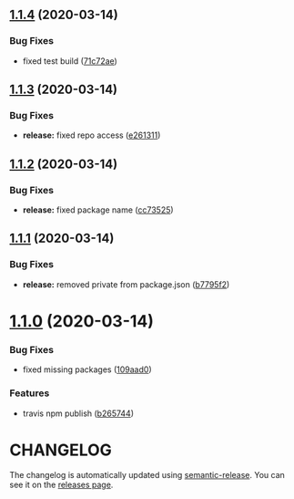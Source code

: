 ## [1.1.4](https://github.com/nejcm/react-boilerplate/compare/v1.1.3...v1.1.4) (2020-03-14)


### Bug Fixes

* fixed test build ([71c72ae](https://github.com/nejcm/react-boilerplate/commit/71c72ae65b96d5670ccfb752cdd92a4243f6d531))

## [1.1.3](https://github.com/nejcm/react-boilerplate/compare/v1.1.2...v1.1.3) (2020-03-14)


### Bug Fixes

* **release:** fixed repo access ([e261311](https://github.com/nejcm/react-boilerplate/commit/e261311ccd77149ebfa083ee16985b858afac429))

## [1.1.2](https://github.com/nejcm/react-boilerplate/compare/v1.1.1...v1.1.2) (2020-03-14)


### Bug Fixes

* **release:** fixed package name ([cc73525](https://github.com/nejcm/react-boilerplate/commit/cc73525af013e2358fe0a1eb79fc00aaf14e5c04))

## [1.1.1](https://github.com/nejcm/react-boilerplate/compare/v1.1.0...v1.1.1) (2020-03-14)


### Bug Fixes

* **release:** removed private from package.json ([b7795f2](https://github.com/nejcm/react-boilerplate/commit/b7795f27c1dc3eb99fbdb731e761ce6784395582))

# [1.1.0](https://github.com/nejcm/react-boilerplate/compare/v1.0.0...v1.1.0) (2020-03-14)


### Bug Fixes

* fixed missing packages ([109aad0](https://github.com/nejcm/react-boilerplate/commit/109aad01b4c2534b85996e02b2c57be8b51d98fc))


### Features

* travis npm publish ([b265744](https://github.com/nejcm/react-boilerplate/commit/b26574470658029bcd4e70105a77a5b1f8fc777f))

# CHANGELOG

The changelog is automatically updated using
[semantic-release](https://github.com/semantic-release/semantic-release). You
can see it on the [releases page](../../releases).
